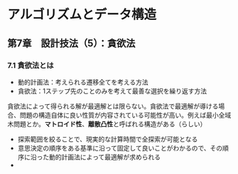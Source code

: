 # アルゴリズムとデータ構造

## 第7章　設計技法（5）：貪欲法

### 7.1 貪欲法とは

- 動的計画法：考えられる遷移全てを考える方法
- 貪欲法：1ステップ先のことのみを考えて最善な選択を繰り返す方法

貪欲法によって得られる解が最適解とは限らない。貪欲法で最適解が導ける場合、問題の構造自体に良い性質が内容されている可能性が高い。例えば最小全域木問題とか。**マトロイド性**、**離散凸性**と呼ばれる構造がある（らしい）



- 探索範囲を絞ることで、現実的な計算時間で全探索が可能となる
- 意思決定の順序をある基準に沿って固定して良いことがわかるので、その順序に沿った動的計画法によって最適解が求められる
- 